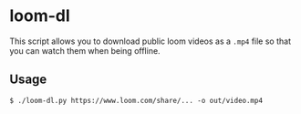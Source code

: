 # loom-dl

This script allows you to download public loom videos as a `.mp4` file so that you can watch them when being offline.

## Usage

```shell
$ ./loom-dl.py https://www.loom.com/share/... -o out/video.mp4
```
